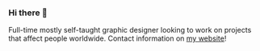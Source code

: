 ### Hi there 👋

Full-time mostly self-taught graphic designer looking to work on projects that affect people worldwide.
Contact information on [my website](maticbasle.github.io)!
